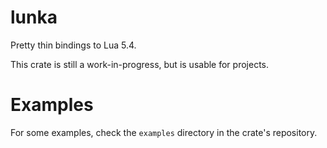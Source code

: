 # lunka
Pretty thin bindings to Lua 5.4.

This crate is still a work-in-progress, but is usable for projects.

# Examples
For some examples, check the `examples` directory in the crate's repository.
